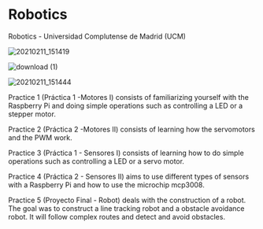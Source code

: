 # Robotics
Robotics - Universidad Complutense de Madrid (UCM)

![20210211_151419](https://user-images.githubusercontent.com/60484244/136657666-37993783-e555-4c4c-9c05-c319d3ee5bef.jpg)

![download (1)](https://user-images.githubusercontent.com/60484244/136657677-be67e977-ec99-4699-8a28-dc05477662b6.png)

![20210211_151444](https://user-images.githubusercontent.com/60484244/136657680-a9a2b744-16f0-4361-9159-f09d8677d583.jpg)

Practice 1 (Práctica 1 -Motores I) consists of familiarizing yourself with the Raspberry Pi and doing simple operations such as controlling a LED or a stepper motor.

Practice 2 (Práctica 2 -Motores II) consists of learning how the servomotors and the PWM work.

Practice 3 (Práctica 1 - Sensores I) consists of learning how to do simple operations such as controlling a LED or a servo motor.

Practice 4 (Práctica 2 - Sensores II) aims to use different types of sensors with a Raspberry Pi and how to use the microchip mcp3008.

Practice 5 (Proyecto Final - Robot) deals with the construction of a robot. The goal was to construct a line tracking robot and a obstacle avoidance robot. It will follow complex routes and detect and avoid obstacles. 
